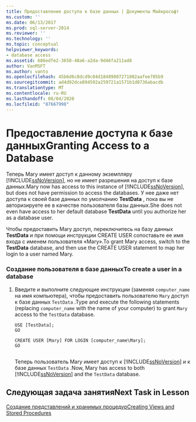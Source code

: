 ```yaml
---
title: Предоставление доступа к базе данных | Документы Майкрософт
ms.custom: ''
ms.date: 06/13/2017
ms.prod: sql-server-2014
ms.reviewer: ''
ms.technology: ''
ms.topic: conceptual
helpviewer_keywords:
- database access
ms.assetid: 686edfe2-3650-48a6-a2da-9d46fa211ad8
author: VanMSFT
ms.author: vanto
ms.openlocfilehash: 45b6d6c8dcd9c04d18489807271802aafee785b9
ms.sourcegitcommit: ad4d92dce894592a259721a1571b1d8736abacdb
ms.translationtype: MT
ms.contentlocale: ru-RU
ms.lasthandoff: 08/04/2020
ms.locfileid: "87667998"
---
```

# <a name="granting-access-to-a-database"></a><span data-ttu-id="8d9b2-102">Предоставление доступа к базе данных</span><span class="sxs-lookup"><span data-stu-id="8d9b2-102">Granting Access to a Database</span></span>
  <span data-ttu-id="8d9b2-103">Теперь Mary имеет доступ к данному экземпляру [!INCLUDE[ssNoVersion](../includes/ssnoversion-md.md)], но не имеет разрешения на доступ к базе данных.</span><span class="sxs-lookup"><span data-stu-id="8d9b2-103">Mary now has access to this instance of [!INCLUDE[ssNoVersion](../includes/ssnoversion-md.md)], but does not have permission to access the databases.</span></span> <span data-ttu-id="8d9b2-104">У нее даже нет доступа к своей базе данных по умолчанию **TestData** , пока вы не авторизируете ее в качестве пользователя базы данных.</span><span class="sxs-lookup"><span data-stu-id="8d9b2-104">She does not even have access to her default database **TestData** until you authorize her as a database user.</span></span>  
  
 <span data-ttu-id="8d9b2-105">Чтобы предоставить Mary доступ, переключитесь на базу данных **TestData** и при помощи инструкции CREATE USER сопоставьте ее имя входа с именем пользователя «Mary».</span><span class="sxs-lookup"><span data-stu-id="8d9b2-105">To grant Mary access, switch to the **TestData** database, and then use the CREATE USER statement to map her login to a user named Mary.</span></span>  
  
### <a name="to-create-a-user-in-a-database"></a><span data-ttu-id="8d9b2-106">Создание пользователя в базе данных</span><span class="sxs-lookup"><span data-stu-id="8d9b2-106">To create a user in a database</span></span>  
  
1.  <span data-ttu-id="8d9b2-107">Введите и выполните следующие инструкции (заменяя `computer_name` на имя компьютера), чтобы предоставить пользователю `Mary` доступ к базе данных `TestData` .</span><span class="sxs-lookup"><span data-stu-id="8d9b2-107">Type and execute the following statements (replacing `computer_name` with the name of your computer) to grant `Mary` access to the `TestData` database.</span></span>  
  
    ```  
    USE [TestData];  
    GO  
  
    CREATE USER [Mary] FOR LOGIN [computer_name\Mary];  
    GO  
  
    ```  
  
     <span data-ttu-id="8d9b2-108">Теперь пользователь Mary имеет доступ к [!INCLUDE[ssNoVersion](../includes/ssnoversion-md.md)] и к базе данных `TestData` .</span><span class="sxs-lookup"><span data-stu-id="8d9b2-108">Now, Mary has access to both [!INCLUDE[ssNoVersion](../includes/ssnoversion-md.md)] and the `TestData` database.</span></span>  
  
## <a name="next-task-in-lesson"></a><span data-ttu-id="8d9b2-109">Следующая задача занятия</span><span class="sxs-lookup"><span data-stu-id="8d9b2-109">Next Task in Lesson</span></span>  
 [<span data-ttu-id="8d9b2-110">Создание представлений и хранимых процедур</span><span class="sxs-lookup"><span data-stu-id="8d9b2-110">Creating Views and Stored Procedures</span></span>](lesson-2-3-creating-views-and-stored-procedures.md)  
  
  
